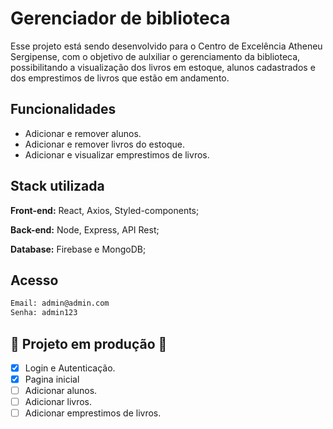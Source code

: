 
# Gerenciador de biblioteca
Esse projeto está sendo desenvolvido para o Centro de
Excelência Atheneu Sergipense, com o objetivo de aulxiliar
o gerenciamento da biblioteca, possibilitando a visualização
dos livros em estoque, alunos cadastrados e  dos emprestimos
de livros que estão em andamento.
## Funcionalidades

- Adicionar e remover alunos.
- Adicionar e remover livros do estoque.
- Adicionar e visualizar emprestimos de livros.



## Stack utilizada

**Front-end:** React, Axios, Styled-components;

**Back-end:** Node, Express, API Rest;

**Database:** Firebase e MongoDB;



## Acesso

```bash
Email: admin@admin.com
Senha: admin123
```

    
## 🚧 Projeto em produção 🚧

- [x] Login e Autenticação.
- [x] Pagina inicial
- [ ] Adicionar alunos.
- [ ] Adicionar livros.
- [ ] Adicionar emprestimos de livros.
